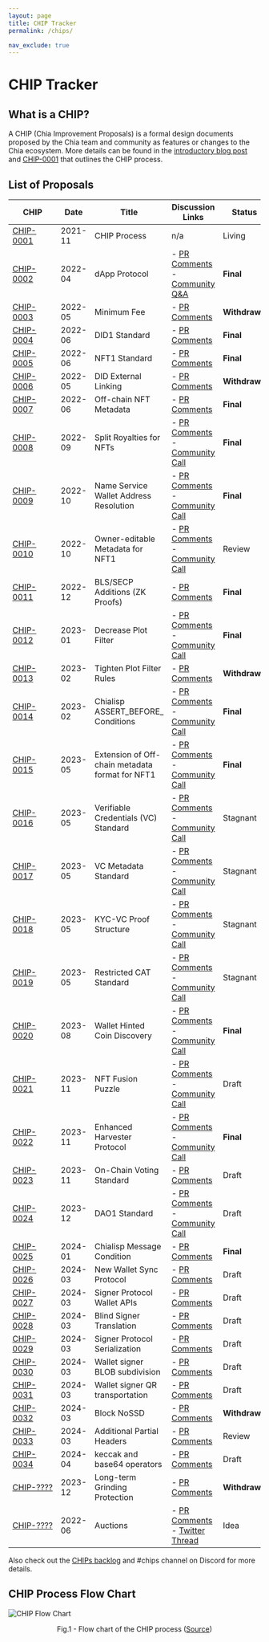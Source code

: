 ```yaml
---
layout: page
title: CHIP Tracker
permalink: /chips/

nav_exclude: true
---
```


# CHIP Tracker

## What is a CHIP?
A CHIP (Chia Improvement Proposals) is a formal design documents proposed by the Chia team and community as features or changes to the Chia ecosystem. More details can be found in the [introductory blog post](https://www.chia.net/2022/02/14/chia-improvement-proposals.en.html) and [CHIP-0001](https://github.com/Chia-Network/chips/blob/main/CHIPs/chip-0001.md) that outlines the CHIP process.

## List of Proposals

| CHIP | Date | Title | Discussion Links | Status |
| --- | --- | --- | --- | --- |
| [CHIP-0001](https://github.com/Chia-Network/chips/blob/main/CHIPs/chip-0001.md)                               | 2021-11 | CHIP Process | n/a | Living |
| [CHIP-0002](https://github.com/GobyWallet/chips/blob/chip0002/CHIPs/chip-0002.md)                             | 2022-04 | dApp Protocol | - [PR Comments](https://github.com/Chia-Network/chips/pull/9) <br /> - [Community Q&A](https://youtu.be/c9tRXRiUw_8)  | <strong>Final</strong> |
| [CHIP-0003](https://github.com/Chia-Network/chips/blob/7ac848115cc8ce48663d6ac17a7563cc4c7822a3/CHIPs/chip-0003.md)                                | 2022-05 | Minimum Fee | - [PR Comments](https://github.com/Chia-Network/chips/pull/13) | <strong>Withdrawn</strong> |
| [CHIP-0004](https://github.com/Chia-Network/chips/blob/main/CHIPs/chip-0004.md)                               | 2022-06 | DID1 Standard | - [PR Comments]() | <strong>Final</strong> |
| [CHIP-0005](https://github.com/Chia-Network/chips/blob/867440430b75735fcc7655cb7bd95a6cf8c56a11/CHIPs/chip-0005.md)                               | 2022-06 | NFT1 Standard | - [PR Comments](https://github.com/Chia-Network/chips/pull/19) <br />  | <strong>Final</strong> |
| [CHIP-0006](https://github.com/Trifolio/chips/blob/main/CHIPs/chip-trifolio-did-external-linking.md)          | 2022-05 | DID External Linking | - [PR Comments](https://github.com/Chia-Network/chips/pull/12) | <strong>Withdrawn</strong> |
| [CHIP-0007](https://github.com/Chia-Network/chips/blob/main/CHIPs/chip-0007.md)    | 2022-06 | Off-chain NFT Metadata | - [PR Comments](https://github.com/Chia-Network/chips/pull/26) | <strong>Final</strong> |
| [CHIP-0008](https://github.com/Chia-Network/chips/blob/main/CHIPs/chip-0008.md)                               | 2022-09 | Split Royalties for NFTs | - [PR Comments](https://github.com/Chia-Network/chips/pull/30) <br /> - [Community Call](https://drive.google.com/file/d/18NyB13Cu24VNRFOKl0umbNq1tzzLY1jj/view)| <strong>Final</strong> |
| [CHIP-0009](https://github.com/Chia-Network/chips/blob/main/CHIPs/chip-0009.md)                               | 2022-10 | Name Service Wallet Address Resolution | - [PR Comments](https://github.com/Chia-Network/chips/pull/34) <br /> - [Community Call](https://www.youtube.com/watch?v=N7u3Zg_9WMs) | <strong>Final</strong> |
| [CHIP-0010](https://github.com/Chia-Network/chips/blob/878bbb6968e161275b75bf3d000c110d8c83900a/CHIPs/chip-0010.md)  | 2022-10 | Owner-editable Metadata for NFT1 | - [PR Comments](https://github.com/Chia-Network/chips/pull/33) <br /> - [Community Call](https://www.youtube.com/watch?v=vPN3FFU0acc) | Review |
| [CHIP-0011](https://github.com/Chia-Network/chips/blob/main/CHIPs/chip-0011.md)                      | 2022-12 | BLS/SECP Additions (ZK Proofs) | - [PR Comments](https://github.com/Chia-Network/chips/pull/46) | <strong>Final</strong> |
| [CHIP-0012](https://github.com/Chia-Network/chips/blob/main/CHIPs/chip-0012.md)  | 2023-01 | Decrease Plot Filter | - [PR Comments](https://github.com/Chia-Network/chips/pull/53) <br /> - [Community Call](https://www.youtube.com/watch?v=hf01z8Uhj1Y) | <strong>Final</strong> |
| [CHIP-0013](https://github.com/Chia-Network/chips/blob/6a6351d9625f10ee8306bb0af98bd94ab0072d9b/CHIPs/chip-0013.md)  | 2023-02 | Tighten Plot Filter Rules | - [PR Comments](https://github.com/Chia-Network/chips/pull/57) | <strong>Withdrawn</strong> |
| [CHIP-0014](https://github.com/Chia-Network/chips/blob/main/CHIPs/chip-0014.md)  | 2023-02 | Chialisp ASSERT_BEFORE_ Conditions | - [PR Comments](https://github.com/Chia-Network/chips/pull/59) <br /> - [Community Call](https://www.youtube.com/watch?v=_CHs87Ywklw) | <strong>Final</strong> |
| [CHIP-0015](https://github.com/Chia-Network/chips/blob/main/CHIPs/chip-0015.md)  | 2023-05 | Extension of Off-chain metadata format for NFT1 | - [PR Comments](https://github.com/Chia-Network/chips/pull/62) <br /> - [Community Call](https://www.youtube.com/watch?v=gZ9V5GxT0GU) | <strong>Final</strong> |
| [CHIP-0016](https://github.com/Chia-Network/chips/blob/5c57550354b3b2f13d71a4854fbcc3b7537ab570/CHIPs/chip-0016.md)  | 2023-05 | Verifiable Credentials (VC) Standard | - [PR Comments](https://github.com/Chia-Network/chips/pull/65) <br /> - [Community Call](https://www.youtube.com/watch?v=WUf79mnlUQQ) | Stagnant |
| [CHIP-0017](https://github.com/Chia-Network/chips/blob/0b869a5daafa7b9125e89aa73e275031d85da996/CHIPs/chip-0017.md)  | 2023-05 | VC Metadata Standard | - [PR Comments](https://github.com/Chia-Network/chips/pull/66) <br /> - [Community Call](https://www.youtube.com/watch?v=WUf79mnlUQQ)| Stagnant |
| [CHIP-0018](https://github.com/Chia-Network/chips/blob/88655f8d449a9e565d09fd8ed71933c91e4672aa/CHIPs/chip-0018.md)  | 2023-05 | KYC-VC Proof Structure | - [PR Comments](https://github.com/Chia-Network/chips/pull/67) <br /> - [Community Call](https://www.youtube.com/watch?v=WUf79mnlUQQ) | Stagnant |
| [CHIP-0019](https://github.com/Chia-Network/chips/blob/ae85861873f9d6f259f1a2a98b19a370c7cbb6cf/CHIPs/chip-0019.md)  | 2023-05 | Restricted CAT Standard | - [PR Comments](https://github.com/Chia-Network/chips/pull/68) <br /> - [Community Call](https://www.youtube.com/watch?v=WUf79mnlUQQ) | Stagnant |
| [CHIP-0020](https://github.com/Chia-Network/chips/blob/main/CHIPs/chip-0020.md)  | 2023-08 | Wallet Hinted Coin Discovery | - [PR Comments](https://github.com/Chia-Network/chips/pull/81) <br /> - [Community Call](https://www.youtube.com/watch?v=Jw74RNhX8TQ) | <strong>Final</strong> |
| [CHIP-0021](https://github.com/Chia-Network/chips/blob/20f32258c8038c7fd255bb5fd020b86ccd1769f6/CHIPs/chip-0021.md)  | 2023-11 | NFT Fusion Puzzle | - [PR Comments](https://github.com/Chia-Network/chips/pull/86) <br /> - [Community Call](https://www.youtube.com/watch?v=Rqd0hNsWgWM) | Draft |
| [CHIP-0022](https://github.com/Chia-Network/chips/blob/6e062df0398117dfc601dab9348f984dfa9ec1bd/CHIPs/chip-0022.md)  | 2023-11 | Enhanced Harvester Protocol | - [PR Comments](https://github.com/Chia-Network/chips/pull/88) <br /> - [Community Call](https://www.youtube.com/watch?v=ul4Coa99aOE) | <strong>Final</strong> |
| [CHIP-0023](https://github.com/Chia-Network/chips/blob/056beca66866fedbf81124e46bf6af8639ec932b/CHIPs/chip-0023.md)  | 2023-11 | On-Chain Voting Standard | - [PR Comments](https://github.com/Chia-Network/chips/pull/90) <br /> | Draft |
| [CHIP-0024](https://github.com/Chia-Network/chips/blob/3d72c5bad9d3af2f5d873d534c2c2f733806e228/CHIPs/chip-0024.md)  | 2023-12 | DAO1 Standard | - [PR Comments](https://github.com/Chia-Network/chips/pull/93) <br /> - [Community Call](https://www.youtube.com/watch?v=NfA_yWoX2kw) | Draft |
| [CHIP-0025](https://github.com/Chia-Network/chips/blob/b07ea68dc29bd5d2534c01eea1927d96e21f59bf/CHIPs/chip-0025.md)  | 2024-01 | Chialisp Message Condition | - [PR Comments](https://github.com/Chia-Network/chips/pull/98) <br /> | <strong>Final</strong> |
| [CHIP-0026](https://github.com/Chia-Network/chips/blob/f416cfe9747bbd4aef9adb7283ecf6521c10f0ef/CHIPs/chip-0026.md)  | 2024-03 | New Wallet Sync Protocol | - [PR Comments](https://github.com/Chia-Network/chips/pull/100) <br /> | Draft |
| [CHIP-0027](https://github.com/Chia-Network/chips/blob/a95c2bf3e0ac44c95ef7a2373815f2f8b479ba3d/CHIPs/chip-0027.md)  | 2024-03 | Signer Protocol Wallet APIs | - [PR Comments](https://github.com/Chia-Network/chips/pull/102) <br /> | Draft |
| [CHIP-0028](https://github.com/Chia-Network/chips/blob/50f21bd591ed355f89462d2eb0f1a09a6067b1f1/CHIPs/chip-0028.md)  | 2024-03 | Blind Signer Translation | - [PR Comments](https://github.com/Chia-Network/chips/pull/103) <br /> | Draft |
| [CHIP-0029](https://github.com/Chia-Network/chips/blob/aa32220dbcabd60e6f66312f234d87308901198d/CHIPs/chip-0029.md)  | 2024-03 | Signer Protocol Serialization | - [PR Comments](https://github.com/Chia-Network/chips/pull/104) <br /> | Draft |
| [CHIP-0030](https://github.com/Chia-Network/chips/blob/223dce330cbb2723bbcaee619d39a062e3e15f99/CHIPs/chip-0030.md)  | 2024-03 | Wallet signer BLOB subdivision | - [PR Comments](https://github.com/Chia-Network/chips/pull/105) <br /> | Draft |
| [CHIP-0031](https://github.com/Chia-Network/chips/blob/744d664b098d452315b4a0c9eb55a1691ed9db91/CHIPs/chip-0031.md)  | 2024-03 | Wallet signer QR transportation | - [PR Comments](https://github.com/Chia-Network/chips/pull/106) <br /> | Draft |
| [CHIP-0032](https://github.com/Chia-Network/chips/blob/cd9935402e9458344f3312d223c7c32d4249cb50/CHIPs/chip-0032.md)  | 2024-03 | Block NoSSD | - [PR Comments](https://github.com/Chia-Network/chips/pull/111) <br /> | <strong>Withdrawn</strong> |
| [CHIP-0033](https://github.com/Chia-Network/chips/blob/9c8df11d59bc3100b97238a9a28f5fb5c586dd00/CHIPs/chip-0033.md)  | 2024-03 | Additional Partial Headers | - [PR Comments](https://github.com/Chia-Network/chips/pull/114) <br /> | Review |
| [CHIP-0034](https://github.com/Chia-Network/chips/blob/8fabb1d62c11d60c539926e3d028d07f8a41714a/CHIPs/chip-0034.md)  | 2024-04 | keccak and base64 operators  | - [PR Comments](https://github.com/Chia-Network/chips/pull/116) <br /> | Draft |
| [CHIP-????](https://github.com/Chia-Network/chips/blob/d6133f30043b462a359b78a7b3eb5bb21d276e63/CHIPs/chip-long-term-grinding-protection.md) | 2023-12 | Long-term Grinding Protection | - [PR Comments](https://github.com/Chia-Network/chips/pull/95) <br /> | <strong>Withdrawn</strong> |
| [CHIP-????](https://github.com/joshpainter/chips/blob/main/CHIPs/chip-joshpainter-auctions.md)                | 2022-06 | Auctions | - [PR Comments](https://github.com/Chia-Network/chips/pull/24) <br /> - [Twitter Thread](https://twitter.com/endertown/status/1537076782779797505)  | Idea |


<style>
 td {
    max-width: 200px;
}
</style>

Also check out the [CHIPs backlog](https://github.com/Chia-Network/chips/projects/1) and #chips channel on Discord for more details.

## CHIP Process Flow Chart

![CHIP Flow Chart](https://www.chia.net/wp-content/uploads/2022/08/image-21.png)
<p align = "center">
Fig.1 - Flow chart of the CHIP process (<a href="https://www.chia.net/2022/02/14/chia-improvement-proposals.en.html" target="_blank">Source</a>)
</p>
